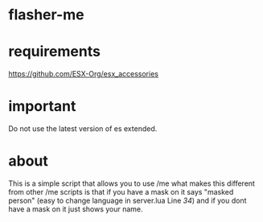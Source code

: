 # flasher-me

# requirements 
https://github.com/ESX-Org/esx_accessories

# important
Do not use the latest version of es extended.

# about 
This is a simple script that allows you to use /me what makes this different from other /me scripts
is that if you have a mask on it says "masked person" (easy to change language in server.lua Line *34*) and if you dont have a mask on it just shows your name.
